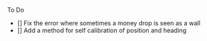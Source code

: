 To Do

- [] Fix the error where sometimes a money drop is seen as a wall
- [] Add a method for self calibration of position and heading
